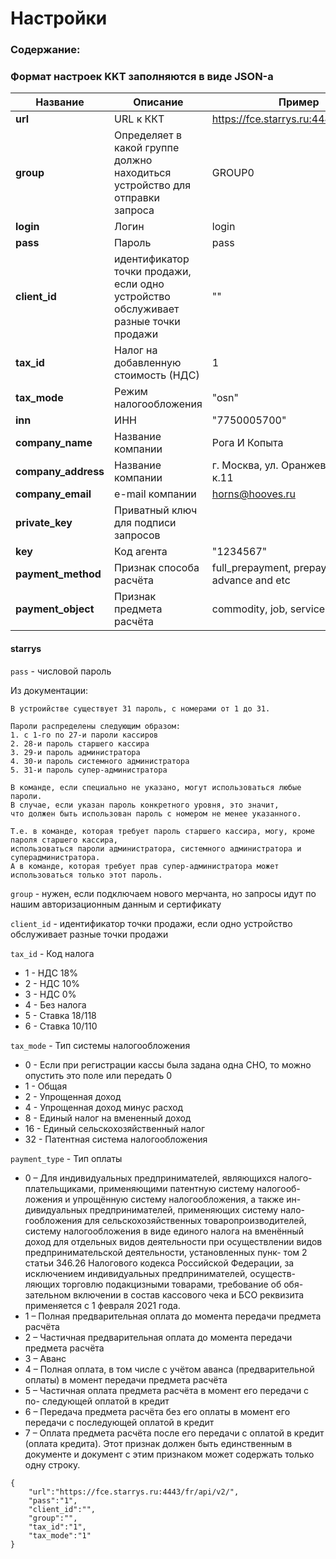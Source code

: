 # Настройки


### Содержание:

### Формат настроек KKT заполняются в виде JSON-а

Название | Описание | Пример
------------ | ------------- | -------------
**url** | URL к ККТ | https://fce.starrys.ru:4443/fr/api/v2/
**group** | Определяет в какой группе должно находиться устройство для отправки запроса | GROUP0
**login** | Логин | login
**pass** | Пароль | pass
**client_id** | идентификатор точки продажи, если одно устройство обслуживает разные точки продажи | ""
**tax_id** | Налог на добавленную стоимость (НДС) | 1
**tax_mode** | Режим налогообложения | "osn"
**inn** | ИНН | "7750005700"
**company_name** | Название компании | Рога И Копыта
**company_address** | Название компании | г. Москва, ул. Оранжевая, д.22 к.11
**company_email** | e-mail компании | horns@hooves.ru
**private_key** | Приватный ключ для подписи запросов | 
**key** | Код агента | "1234567"
**payment_method** | Признак способа расчёта | full_prepayment, prepayment, advance and etc
**payment_object** | Признак предмета расчёта | commodity, job, service and etc


#### starrys

`pass` - числовой пароль

Из документации:
```
В устроийстве существует 31 пароль, с номерами от 1 до 31.

Пароли распределены следующим образом:
1. с 1-го по 27-и пароли кассиров
2. 28-и пароль старшего кассира
3. 29-и пароль администратора
4. 30-и пароль системного администратора
5. 31-и пароль супер-администратора

В команде, если специально не указано, могут использоваться любые пароли.
В случае, если указан пароль конкретного уровня, это значит, 
что должен быть использован пароль с номером не менее указанного.

Т.е. в команде, которая требует пароль старшего кассира, могу, кроме пароля старшего кассира, 
использоваться пароли администратора, системного администратора и суперадминистратора. 
А в команде, которая требует прав супер-администратора может использоваться только этот пароль.

```

`group` - нужен, если подключаем нового мерчанта, но запросы идут по нашим авторизационным данным и сертификату

`client_id` - идентификатор точки продажи, если одно устройство обслуживает разные точки продажи

`tax_id` - Код налога
 - 1 - НДС 18%
 - 2 - НДС 10%
 - 3 - НДС 0%
 - 4 - Без налога
 - 5 - Ставка 18/118
 - 6 - Ставка 10/110
 
`tax_mode` - Тип системы налогообложения
 - 0 - Если при регистрации кассы была задана одна СНО, то можно опустить это поле или передать 0
 - 1 - Общая
 - 2 - Упрощенная доход
 - 4 - Упрощенная доход минус расход
 - 8 - Единый налог на вмененный доход
 - 16 - Единый сельскохозяйственный налог
 - 32 - Патентная система налогообложения

`payment_type` - Тип оплаты
 - 0 – Для индивидуальных предпринимателей, являющихся налого- плательщиками, применяющими патентную систему налогооб- ложения и упрощённую систему налогообложения, а также ин- дивидуальных предпринимателей, применяющих систему нало- гообложения для сельскохозяйственных товаропроизводителей, систему налогообложения в виде единого налога на вменённый доход для отдельных видов деятельности при осуществлении видов предпринимательской деятельности, установленных пунк- том 2 статьи 346.26 Налогового кодекса Российской Федерации, за исключением индивидуальных предпринимателей, осуществ- ляющих торговлю подакцизными товарами, требование об обя- зательном включении в состав кассового чека и БСО реквизита применяется с 1 февраля 2021 года.
 - 1 – Полная предварительная оплата до момента передачи предмета расчёта
 - 2 – Частичная предварительная оплата до момента передачи предмета расчёта
 - 3 – Аванс
 - 4 – Полная оплата, в том числе с учётом аванса (предварительной оплаты) в момент передачи предмета расчёта
 - 5 – Частичная оплата предмета расчёта в момент его передачи с по- следующей оплатой в кредит
 - 6 – Передача предмета расчёта без его оплаты в момент его передачи с последующей оплатой в кредит
 - 7 – Оплата предмета расчёта после его передачи с оплатой в кредит (оплата кредита). Этот признак должен быть единственным в документе и документ с этим признаком может содержать только одну строку.

```
{
    "url":"https://fce.starrys.ru:4443/fr/api/v2/",
    "pass":"1",
    "client_id":"",
    "group":"",
    "tax_id":"1",
    "tax_mode":"1"
}
```
